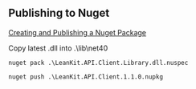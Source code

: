 ## Publishing to Nuget

[Creating and Publishing a Nuget Package](http://docs.nuget.org/docs/creating-packages/creating-and-publishing-a-package)

Copy latest .dll into .\lib\net40

`nuget pack .\LeanKit.API.Client.Library.dll.nuspec`

`nuget push .\LeanKit.API.Client.1.1.0.nupkg`